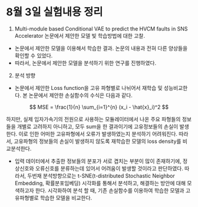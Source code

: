 # 8월 3일 실험내용 정리

1. Multi-module based Conditional VAE to predict the HVCM faults in SNS Accelerator 논문에서 제안한 모델 빛 학습방법에 대한 고찰.
* 논문에서 제안한 모델을 이용해서 학습한 결과. 논문의 내용과 전혀 다른 양상들을 확인할 수 있었다.
* 따라서, 논문에서 제안한 모델을 분석하기 위한 연구를 진행하였다.

2. 분석 방향
* 논문에서 제안한 Loss function을 고유 파형별로 나뉘어서 재학습 및 성능비교한다.
본 논문에서 제안한 손실함수의 수식은 다음과 같다.

$$
MSE = \frac{1}{n} \sum_{i=1}^{n} (x_i - \hat{x}_i)^2
$$

하지만, 실제 입자가속기의 전원으로 사용하는 모듈레이터에서 나온 주요 파형들의 정보들을 개별로 고려하지 아니하고, 모두 sum을 한 결과이기에 고유정보들의 손실이 발생한다. 이로 인한 어떠한 고유파형에서 오류가 발생하였는지 분석하기 어려워진다. 따라서, 고유파형의 정보들의 손실이 발생하지 않도록 재학습한 모델의 loss density를 비교분석한다.

* 입력 데이터에서 추출한 정보들의 분포가 서로 겹치는 부분이 많이 존재하기에, 정상신호와 오류신호를 분류하는데 있어서 어려움이 발생할 것이라고 판단하였다.
따라서, 두번재 분석방향으로는 t-SNE(t-distributed Stochastic Neighbor Embedding, 확률분포임베딩) 시각화를 통해서 분석하고, 해결하는 방안에 대해 모색하고자 한다. 시각화하여 분석 할 때, 기존 손실함수를 이용하여 학습한 모델과 고유파형별로 학습한 모델을 비교한다.
